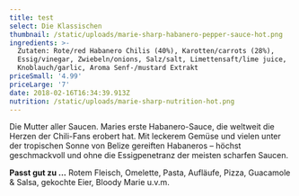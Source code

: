 ```yaml
---
title: test
select: Die Klassischen
thumbnail: /static/uploads/marie-sharp-habanero-pepper-sauce-hot.png
ingredients: >-
  Zutaten: Rote/red Habanero Chilis (40%), Karotten/carrots (28%),
  Essig/vinegar, Zwiebeln/onions, Salz/salt, Limettensaft/lime juice,
  Knoblauch/garlic, Aroma Senf-/mustard Extrakt
priceSmall: '4.99'
priceLarge: '7'
date: 2018-02-16T16:34:39.913Z
nutrition: /static/uploads/marie-sharp-nutrition-hot.png
---
```

Die Mutter aller Saucen. Maries erste Habanero-Sauce, die weltweit die Herzen der Chili-Fans erobert hat. Mit leckerem Gemüse und vielen unter der tropischen Sonne von Belize gereiften Habaneros – höchst geschmackvoll und ohne die Essigpenetranz der meisten scharfen Saucen.

**Passt gut zu ...** Rotem Fleisch, Omelette, Pasta, Aufläufe, Pizza, Guacamole & Salsa, gekochte Eier, Bloody Marie u.v.m.
